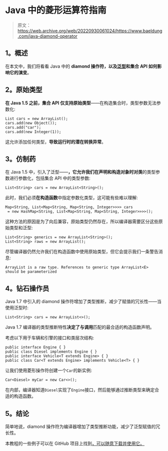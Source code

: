# Java 中的菱形运算符指南

> 原文：<https://web.archive.org/web/20220930061024/https://www.baeldung.com/java-diamond-operator>

## **1。概述**

在本文中，我们将看看 Java 中的 **diamond 操作符，以及[泛型](/web/20221208143839/https://www.baeldung.com/java-generics)和集合 API 如何影响它的演变**。

## **2。原始类型**

**在 Java 1.5 之前，集合 API 仅支持原始类型**——在构造集合时，类型参数无法参数化:

```
List cars = new ArrayList();
cars.add(new Object());
cars.add("car");
cars.add(new Integer(1));
```

这允许添加任何类型，**导致运行时的潜在转换异常**。

## **3。仿制药**

在 Java 1.5 中，引入了泛型——**，它允许我们在声明和构造对象时对类**的类型参数进行参数化，包括集合 API 中的类型参数:

```
List<String> cars = new ArrayList<String>();
```

此时，我们必须**在构造函数**中指定参数化类型，这可能有些难以理解:

```
Map<String, List<Map<String, Map<String, Integer>>>> cars 
 = new HashMap<String, List<Map<String, Map<String, Integer>>>>();
```

这种方法的原因是为了向后兼容，原始类型仍然存在，所以编译器需要区分这些原始类型和泛型:

```
List<String> generics = new ArrayList<String>();
List<String> raws = new ArrayList();
```

尽管编译器仍然允许我们在构造函数中使用原始类型，但它会提示我们一条警告消息:

```
ArrayList is a raw type. References to generic type ArrayList<E> should be parameterized
```

## **4。钻石操作员**

Java 1.7 中引入的 diamond 操作符增加了类型推断，减少了赋值的冗长性——当使用泛型时:

```
List<String> cars = new ArrayList<>();
```

Java 1.7 编译器的类型推断特性**决定了与调用**匹配的最合适的构造函数声明。

考虑以下用于车辆和引擎的接口和类层次结构:

```
public interface Engine { }
public class Diesel implements Engine { }
public interface Vehicle<T extends Engine> { }
public class Car<T extends Engine> implements Vehicle<T> { }
```

让我们使用菱形操作符创建一个`Car`的新实例:

```
Car<Diesel> myCar = new Car<>();
```

在内部，编译器知道`Diesel`实现了`Engine`接口，然后能够通过推断类型来确定合适的构造函数。

## **5。结论**

简单地说，diamond 操作符为编译器增加了类型推断功能，减少了泛型赋值的冗长性。

本教程的一些例子可以在 GitHub 项目上找到[，可以随意下载并使用它。](https://web.archive.org/web/20221208143839/https://github.com/eugenp/tutorials/tree/master/core-java-modules/core-java-lang-operators)